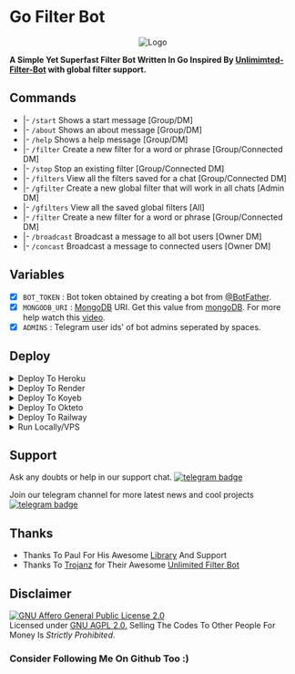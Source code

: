 # Go Filter Bot

<p align='center'>

<img src="logo.jpg" alt="Logo">

  <b>A Simple Yet Superfast Filter Bot Written In Go Inspired By <a href='https://github.com/TrojanzHex/Unlimited-Filter-Bot'>Unlimimted-Filter-Bot</a> with global filter support.</b>
</p>

## Commands

 * |- `/start`     Shows a start message                    [Group/DM]
 * |- `/about`     Shows an about message                   [Group/DM]
 * |- `/help`      Shows a help message                     [Group/DM]
 * |- `/filter`    Create a new filter for a word or phrase [Group/Connected DM]
 * |- `/stop`      Stop an existing filter                  [Group/Connected DM]
 * |- `/filters`   View all the filters saved for a chat    [Group/Connected DM]
 * |- `/gfilter`   Create a new global filter that will work in all chats [Admin DM]
 * |- `/gfilters`  View all the saved global filters        [All]
 * |- `/filter`    Create a new filter for a word or phrase [Group/Connected DM]
 * |- `/broadcast` Broadcast a message to all bot users     [Owner DM]
 * |- `/concast`   Broadcast a message to connected users   [Owner DM]

## Variables

- [X] `BOT_TOKEN` : Bot token obtained by creating a bot from [@BotFather](https://telegram.dog/BotFather).
- [X] `MONGODB_URI` : [MongoDB](https://www.mongodb.com) URI. Get this value from [mongoDB](https://www.mongodb.com). For more help watch this [video](https://youtu.be/1G1XwEOnxxo).
- [X] `ADMINS` : Telegram user ids' of bot admins seperated by spaces.

## Deploy
<details><summary>Deploy To Heroku</summary>
<p>
<br>
<a href="https://heroku.com/deploy?template=https://github.com/Jnanesh124/global/tree/main">
  <img src="https://www.herokucdn.com/deploy/button.svg" alt="Deploy">
</a>
</p>
</details>


<details><summary>Deploy To Render</summary>
<p>
<br>
<a href="https://dashboard.render.com/select-repo?type=web">
  <img src="https://render.com/images/deploy-to-render-button.svg" alt="deploy-to-render">
</a>
</p>
<p>
Make sure to have the following options set :

<b>Environment</b>
<pre>Go</pre>

<b>Build Command</b>
<pre>go build .</pre>

<b>Start Command</b>
<pre>./Go-Filter-Bot</pre>

<b>Advanced >> Health Check Path</b>
<pre>/</pre>
</p>
</details>


<details><summary>Deploy To Koyeb</summary>
<p>
<br>
<a href="https://app.koyeb.com/deploy?type=git&repository=github.com/Jisin0/Go-Filter-Bot&branch=main">
  <img src="https://www.koyeb.com/static/images/deploy/button.svg" alt="deploy-to-koyeb">
</a>
</p>
<p>
You must set the Run command to :
<pre>./bin/Go-Filter-Bot</pre>
</p>
</details>

<details><summary>Deploy To Okteto</summary>
<p>
<br>
<a href="https://cloud.okteto.com/deploy?repository=https://github.com/Jisin0/Go-Filter-Bot">
  <img src="https://okteto.com/develop-okteto.svg" alt="deploy-to-okteto">
</a>
</p>
</details>

<details><summary>Deploy To Railway</summary>
<p>
<br>
<a href="https://railway.app/new/template?template=https://github.com/Jnanesh124/global">
  <img src="https://railway.app/button.svg" alt="deploy-to-railway">
</a>
</p>
</details>

<details><summary>Run Locally/VPS</summary>
<p>
You must have the latest version of <a href="golang.org">go</a> installed first
<pre>
git clone https://github.com/Jisin0/Go-Filter-Bot
cd Go-Filter-Bot
go build .
./Go-Filter-Bot
</pre>
</p>
</details>

## Support

Ask any doubts or help in our support chat.
[![telegram badge](https://img.shields.io/badge/Telegram-Group-30302f?style=flat&logo=telegram)](https://telegram.dog/jisin_hub)

Join our telegram channel for more latest news and cool projects
[![telegram badge](https://img.shields.io/badge/Telegram-Channel-30302f?style=flat&logo=telegram)](https://telegram.dog/jisin_0)

## Thanks

 - Thanks To Paul For His Awesome [Library](https://github.com/PaulSonOfLars/gotgbot) And Support
 - Thanks To [Trojanz](https://github.com/trojanzhex) for Their Awesome [Unlimited Filter Bot](https://github.com/TroJanzHEX/Unlimited-Filter-Bot)

## Disclaimer
[![GNU Affero General Public License 2.0](https://www.gnu.org/graphics/agplv3-155x51.png)](https://www.gnu.org/licenses/agpl-3.0.en.html#header)    
Licensed under [GNU AGPL 2.0.](https://github.com/Jisin0/evamaria/blob/master/LICENSE)
Selling The Codes To Other People For Money Is *Strictly Prohibited*.

### Consider Following Me On Github Too :)
